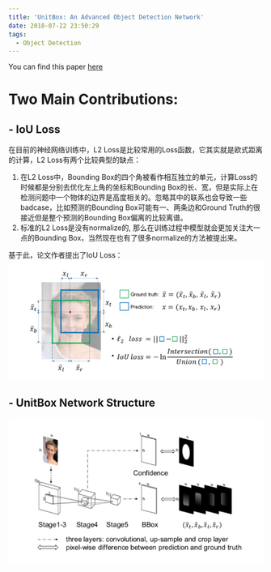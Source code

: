 ```yaml
---
title: 'UnitBox: An Advanced Object Detection Network'
date: 2018-07-22 23:50:29
tags:
  - Object Detection
---
```

You can find this paper [here](https://arxiv.org/pdf/1608.01471.pdf)
# Two Main Contributions:
## - **IoU Loss**
在目前的神经网络训练中，L2 Loss是比较常用的Loss函数，它其实就是欧式距离的计算，L2 Loss有两个比较典型的缺点：
1. 在L2 Loss中，Bounding Box的四个角被看作相互独立的单元，计算Loss的时候都是分别去优化左上角的坐标和Bounding Box的长、宽，但是实际上在检测问题中一个物体的边界是高度相关的。忽略其中的联系也会导致一些badcase，比如预测的Bounding Box可能有一、两条边和Ground Truth的很接近但是整个预测的Bounding Box偏离的比较离谱。
2. 标准的L2 Loss是没有normalize的, 那么在训练过程中模型就会更加关注大一点的Bounding Box，当然现在也有了很多normalize的方法被提出来。

基于此，论文作者提出了IoU Loss：
![IoU Loss](UnitBox-An-Advanced-Object-Detection-Network/IoU_Loss.png)
## - UnitBox Network Structure
![IoU Loss](UnitBox-An-Advanced-Object-Detection-Network/UnitBox.png)
